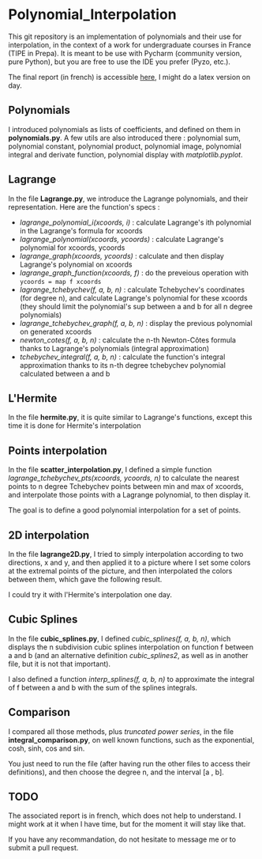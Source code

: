 # Polynomial_Interpolation

This git repository is an implementation of polynomials and their use for interpolation, in the context
of a work for undergraduate courses in France (TIPE in Prepa). It is meant to be use with Pycharm (community version, pure Python), but you are free to use the IDE you prefer (Pyzo, etc.).

The final report (in french) is accessible [here](https://drive.google.com/file/d/1UaUzbZDAs9JtF5YragzRGSl5GUYIQsT2/view?usp=sharing), I might do a latex version on day.

## Polynomials

I introduced polynomials as lists of coefficients, and defined on them in **polynomials.py**. A few utils are also introduced there : polynomial sum, polynomial constant, polynomial product, polynomial image, polynomial integral and derivate function, polynomial display with *matplotlib.pyplot*.

## Lagrange

In the file **Lagrange.py**, we introduce the Lagrange polynomials, and their representation. Here are the function's specs :
  * *lagrange_polynomial_i(xcoords, i)* : calculate Lagrange's ith polynomial in the Lagrange's formula for xcoords
  * *lagrange_polynomial(xcoords, ycoords)* : calculate Lagrange's polynomial for xcoords, ycoords
  * *lagrange_graph(xcoords, ycoords)* : calculate and then display Lagrange's polynomial on xcoords
  * *lagrange_graph_function(xcoords, f)* : do the preveious operation with ```ycoords = map f xcoords```
  * *lagrange_tchebychev(f, a, b, n)* : calculate Tchebychev's coordinates (for degree n), and calculate Lagrange's polynomial for these xcoords (they should limit the polynomial's sup between a and b for all n degree polynomials)
  * *lagrange_tchebychev_graph(f, a, b, n)* : display the previous polynomial on generated xcoords
  * *newton_cotes(f, a, b, n)* : calculate the n-th Newton-Côtes formula thanks to Lagrange's polynomials (integral approximation)
  * *tchebychev_integral(f, a, b, n)* : calculate the function's integral approximation thanks to its n-th degree tchebychev polynomial calculated between a and b

## L'Hermite

In the file **hermite.py**, it is quite similar to Lagrange's functions, except this time it is done for Hermite's interpolation

## Points interpolation

In the file **scatter_interpolation.py**, I defined a simple function *lagrange_tchebychev_pts(xcoords, ycoords, n)* to calculate the nearest points to n degree Tchebychev points between min and max of xcoords, and interpolate those points with a Lagrange polynomial, to then display it. 

The goal is to define a good polynomial interpolation for a set of points.

## 2D interpolation

In the file **lagrange2D.py**, I tried to simply interpolation according to two directions, x and y, and then applied it to a picture where I set some colors at the extremal points of the picture, and then interpolated the colors between them, which gave the following result.

I could try it with l'Hermite's interpolation one day.

## Cubic Splines

In the file **cubic_splines.py**, I defined *cubic_splines(f, a, b, n)*, which displays the n subdivision cubic splines interpolation on function f between a and b (and an alternative definition *cubic_splines2*, as well as in another file, but it is not that important).

I also defined a function *interp_splines(f, a, b, n)* to approximate the integral of f between a and b with the sum of the splines integrals.

## Comparison

I compared all those methods, plus *truncated power series*, in the file **integral_comparison.py**, on well known functions, such as the exponential, cosh, sinh, cos and sin.

You just need to run the file (after having run the other files to access their definitions), and then choose the degree n, and the interval [a , b].

## TODO

The associated report is in french, which does not help to understand.
I might work at it when I have time, but for the moment it will stay like that.

If you have any recommandation, do not hesitate to message me or to submit a pull request.
